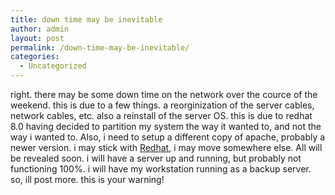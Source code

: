 ```yaml
---
title: down time may be inevitable
author: admin
layout: post
permalink: /down-time-may-be-inevitable/
categories:
  - Uncategorized
---
```

right. there may be some down time on the network over the cource of the weekend. this is due to a few things. a reorginization of the server cables, network cables, etc. also a reinstall of the server OS. this is due to redhat 8.0 having decided to partition my system the way it wanted to, and not the way i wanted to. Also, i need to setup a different copy of apache, probably a newer version. i may stick with [Redhat][1], i may move somewhere else. All will be revealed soon. i will have a server up and running, but probably not functioning 100%. i will have my workstation running as a backup server. so, ill post more. this is your warning!

 [1]: http://www.redhat.com